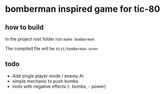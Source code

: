 # bomberman inspired game for tic-80

## how to build

In the project root folder run `make bomberman`

The compiled file will be `dist/bomberman.wren`

## todo

- Add single player mode / enemy AI
- simple mechanic to push bombs
- loots with negative effects (- bombs, - power)
